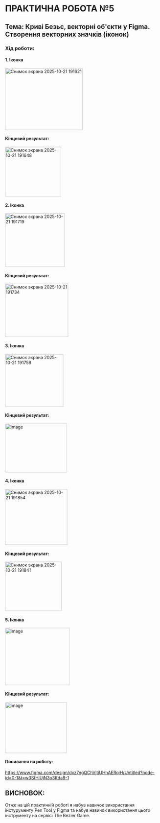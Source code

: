 # **ПРАКТИЧНА РОБОТА №5**

## **Тема: Криві Безьє, векторні об'єкти  у Figma. Створення векторних значків (іконок)**

### Хід роботи:

#### **1. Іконка**
<img width="253" height="202" alt="Снимок экрана 2025-10-21 191621" src="https://github.com/user-attachments/assets/f73979a6-2cc1-4577-8d01-0d77b938d84f" />

#### **Кінцевий результат:**
<img width="183" height="162" alt="Снимок экрана 2025-10-21 191648" src="https://github.com/user-attachments/assets/2ca1a60e-b566-467e-8bb7-ed97e925ee23" />

#### **2. Іконка**
<img width="195" height="175" alt="Снимок экрана 2025-10-21 191719" src="https://github.com/user-attachments/assets/d6c1c03f-ae24-41a5-8921-c05c49f42915" />

#### **Кінцевий результат:**
<img width="206" height="174" alt="Снимок экрана 2025-10-21 191734" src="https://github.com/user-attachments/assets/4e267ddb-628b-4e86-8a30-6abcf512413c" />

#### **3. Іконка**
<img width="190" height="172" alt="Снимок экрана 2025-10-21 191758" src="https://github.com/user-attachments/assets/e20e9565-d0ba-448e-a964-6cf1cba85b54" />

#### **Кінцевий результат:**
<img width="202" height="159" alt="image" src="https://github.com/user-attachments/assets/14c515a2-862c-4cb4-948d-978e127ceca5" />

#### **4. Іконка**
<img width="203" height="182" alt="Снимок экрана 2025-10-21 191854" src="https://github.com/user-attachments/assets/4e62ebd0-d654-4750-8763-ea3cbfb5d741" />

#### **Кінцевий результат:**
<img width="184" height="161" alt="Снимок экрана 2025-10-21 191841" src="https://github.com/user-attachments/assets/3cf5e498-216d-4547-9b2c-a462011125e0" />

#### **5. Іконка**
<img width="210" height="187" alt="image" src="https://github.com/user-attachments/assets/196a1a2e-4164-42cb-a06d-c06c0d26e9ad" />

#### **Кінцевий результат:**
<img width="201" height="166" alt="image" src="https://github.com/user-attachments/assets/ccbf02d1-2c6e-4bba-b190-acae9cad8e45" />

#### **Посилання на роботу:**
https://www.figma.com/design/dxz7ngQChVjtjUHhAERqiH/Untitled?node-id=0-1&t=w3StHlUjN3o3Kda8-1

## **ВИСНОВОК:**
Отже на цій практичній роботі я набув навичок використання інстурументу Pen Tool у Figma та набув навичок використання цього інструменту на сервісі The Bezier Game. 
